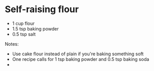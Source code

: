 # Self-raising flour

* 1 cup flour
* 1.5 tsp baking powder
* 0.5 tsp salt

Notes:

* Use cake flour instead of plain if you're baking something soft
* One recipe calls for 1 tsp baking powder and 0.5 tsp baking soda
* 